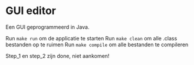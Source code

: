 # GUI editor

Een GUI geprogrammeerd in Java.

Run `make run` om de applicatie te starten
Run `make clean` om alle .class bestanden op te ruimen
Run `make compile` om alle bestanden te compileren

Step_1 en step_2 zijn done, niet aankomen!

